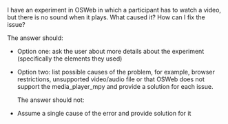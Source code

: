I have an experiment in OSWeb in which a participant has to watch a video, but there is no sound when it plays. What caused it? How can I fix the issue?


The answer should:

- Option one: ask the user about more details about the experiment (specifically the elements they used)  
- Option two: list possible causes of the problem, for example, browser restrictions, unsupported video/audio file or that OSWeb does not support the media\_player\_mpy and provide a solution for each issue.   
    
  The answer should not:   
    
- Assume a single cause of the error and provide solution for it

